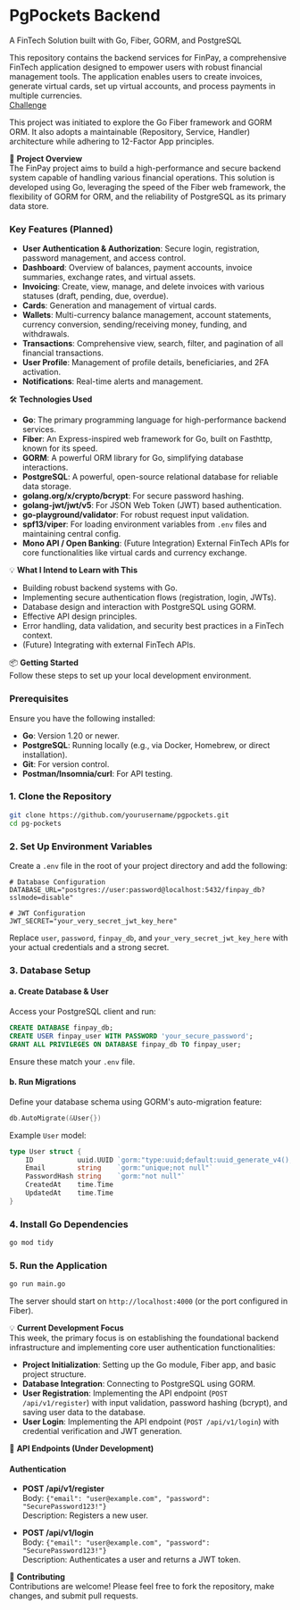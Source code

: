 # PgPockets Backend
A FinTech Solution built with Go, Fiber, GORM, and PostgreSQL

This repository contains the backend services for FinPay, a comprehensive FinTech application designed to empower users with robust financial management tools. The application enables users to create invoices, generate virtual cards, set up virtual accounts, and process payments in multiple currencies.  
[Challenge](https://app.masteringbackend.com/projects/build-fin-pay-a-fin-tech-solution)

This project was initiated to explore the Go Fiber framework and GORM ORM. It also adopts a maintainable (Repository, Service, Handler) architecture while adhering to 12-Factor App principles.

🚀 **Project Overview**  
The FinPay project aims to build a high-performance and secure backend system capable of handling various financial operations. This solution is developed using Go, leveraging the speed of the Fiber web framework, the flexibility of GORM for ORM, and the reliability of PostgreSQL as its primary data store.

### Key Features (Planned)
- **User Authentication & Authorization**: Secure login, registration, password management, and access control.
- **Dashboard**: Overview of balances, payment accounts, invoice summaries, exchange rates, and virtual assets.
- **Invoicing**: Create, view, manage, and delete invoices with various statuses (draft, pending, due, overdue).
- **Cards**: Generation and management of virtual cards.
- **Wallets**: Multi-currency balance management, account statements, currency conversion, sending/receiving money, funding, and withdrawals.
- **Transactions**: Comprehensive view, search, filter, and pagination of all financial transactions.
- **User Profile**: Management of profile details, beneficiaries, and 2FA activation.
- **Notifications**: Real-time alerts and management.

🛠️ **Technologies Used**
- **Go**: The primary programming language for high-performance backend services.
- **Fiber**: An Express-inspired web framework for Go, built on Fasthttp, known for its speed.
- **GORM**: A powerful ORM library for Go, simplifying database interactions.
- **PostgreSQL**: A powerful, open-source relational database for reliable data storage.
- **golang.org/x/crypto/bcrypt**: For secure password hashing.
- **golang-jwt/jwt/v5**: For JSON Web Token (JWT) based authentication.
- **go-playground/validator**: For robust request input validation.
- **spf13/viper**: For loading environment variables from `.env` files and maintaining central config.
- **Mono API / Open Banking**: (Future Integration) External FinTech APIs for core functionalities like virtual cards and currency exchange.

💡 **What I Intend to Learn with This**
- Building robust backend systems with Go.
- Implementing secure authentication flows (registration, login, JWTs).
- Database design and interaction with PostgreSQL using GORM.
- Effective API design principles.
- Error handling, data validation, and security best practices in a FinTech context.
- (Future) Integrating with external FinTech APIs.

📦 **Getting Started**  
Follow these steps to set up your local development environment.

### Prerequisites
Ensure you have the following installed:
- **Go**: Version 1.20 or newer.
- **PostgreSQL**: Running locally (e.g., via Docker, Homebrew, or direct installation).
- **Git**: For version control.
- **Postman/Insomnia/curl**: For API testing.

### 1. Clone the Repository
```bash
git clone https://github.com/yourusername/pgpockets.git
cd pg-pockets
```

### 2. Set Up Environment Variables
Create a `.env` file in the root of your project directory and add the following:
```env
# Database Configuration
DATABASE_URL="postgres://user:password@localhost:5432/finpay_db?sslmode=disable"

# JWT Configuration
JWT_SECRET="your_very_secret_jwt_key_here"
```
Replace `user`, `password`, `finpay_db`, and `your_very_secret_jwt_key_here` with your actual credentials and a strong secret.

### 3. Database Setup
#### a. Create Database & User
Access your PostgreSQL client and run:
```sql
CREATE DATABASE finpay_db;
CREATE USER finpay_user WITH PASSWORD 'your_secure_password';
GRANT ALL PRIVILEGES ON DATABASE finpay_db TO finpay_user;
```
Ensure these match your `.env` file.

#### b. Run Migrations
Define your database schema using GORM's auto-migration feature:
```go
db.AutoMigrate(&User{})
```
Example `User` model:
```go
type User struct {
    ID           uuid.UUID `gorm:"type:uuid;default:uuid_generate_v4();primaryKey"`
    Email        string    `gorm:"unique;not null"`
    PasswordHash string    `gorm:"not null"`
    CreatedAt    time.Time
    UpdatedAt    time.Time
}
```

### 4. Install Go Dependencies
```bash
go mod tidy
```

### 5. Run the Application
```bash
go run main.go
```
The server should start on `http://localhost:4000` (or the port configured in Fiber).

💡 **Current Development Focus**  
This week, the primary focus is on establishing the foundational backend infrastructure and implementing core user authentication functionalities:
- **Project Initialization**: Setting up the Go module, Fiber app, and basic project structure.
- **Database Integration**: Connecting to PostgreSQL using GORM.
- **User Registration**: Implementing the API endpoint (`POST /api/v1/register`) with input validation, password hashing (bcrypt), and saving user data to the database.
- **User Login**: Implementing the API endpoint (`POST /api/v1/login`) with credential verification and JWT generation.

📝 **API Endpoints (Under Development)**  
#### Authentication
- **POST /api/v1/register**  
  Body: `{"email": "user@example.com", "password": "SecurePassword123!"}`  
  Description: Registers a new user.

- **POST /api/v1/login**  
  Body: `{"email": "user@example.com", "password": "SecurePassword123!"}`  
  Description: Authenticates a user and returns a JWT token.

🤝 **Contributing**  
Contributions are welcome! Please feel free to fork the repository, make changes, and submit pull requests.
